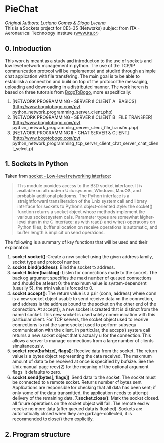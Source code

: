 # PieChat
*Original Authors: Luciano Gomes &  Diogo Lucena*<br/>
This is a Sockets project for CES-35 (Networks) subject from ITA - Aeronautical Technology Institute (www.ita.br)

## 0. Introduction
This work is meant as a study and introduction to the use of sockets and low level network management in python. The use of the TCP/IP communication protocol will be implemented and studied through a simple chat application with file transfering. The main goal is to be able to estabilish a connection and build on top of the protocol the messaging, uploading and downloading in a distributed manner. The work herein is based on three tutorials from [BogoToBogo](http://www.bogotobogo.com/), more especifically:
 1. [NETWORK PROGRAMMING - SERVER & CLIENT A : BASICS](http://www.bogotobogo.com/pyt python_network_programming_server_client.php)
 2. [NETWORK PROGRAMMING - SERVER & CLIENT B : FILE TRANSFER](http://www.bogotobogo.com/pyt python_network_programming_server_client_file_transfer.php)
 3. [NETWORK PROGRAMMING II - CHAT SERVER & CLIENT](http://www.bogotobogo.com/pyt python_network_programming_tcp_server_client_chat_server_chat_client_select.p)


## 1. Sockets in Python
Taken from [socket - Low-level networking interface](https://docs.python.org/3/library/socket.html):
>This module provides access to the BSD socket interface. It is available on all modern Unix systems, Windows, MacOS, and probably additional platforms. The Python interface is a straightforward transliteration of the Unix system call and library interface for sockets to Python’s object-oriented style: the socket() function returns a socket object whose methods implement the various socket system calls. Parameter types are somewhat higher-level than in the C interface: as with read() and write() operations on Python files, buffer allocation on receive operations is automatic, and buffer length is implicit on send operations.

The following is a summary of key functions that will be used and their explanation:
  1. **socket.socket()**: Create a new socket using the given address family, socket type and protocol number.
  2. **socket.bind(address)**: Bind the socket to address.
  3. **socket.listen(backlog)**: Listen for connections made to the socket. The backlog argument specifies the maxi  number of queued connections and should be at least 0; the maximum value is system-dependent (usually 5), the mini  value is forced to 0.
  4. **socket.accept()**: The return value is a pair (conn, address) where conn is a new socket object usable to send   receive data on the connection, and address is the address bound to the socket on the other end of the connection.
  At accept(), a new socket is created that is distinct from the named socket. This new socket is used solely   communication with this particular client.
  For TCP servers, the socket object used to receive connections is not the same socket used to perform subsequ  communication with the client. In particular, the accept() system call returns a new socket object that's actually u  for the connection. This allows a server to manage connections from a large number of clients simultaneously.
  5. **socket.recv(bufsize[, flags])**: Receive data from the socket. The return value is a bytes object representing the data received. The maximum amount of data to be received at once is specified by bufsize. See the Unix manual page recv(2) for the meaning of the optional argument flags; it defaults to zero.
  6. **socket.send(bytes[, flags])**: Send data to the socket. The socket must be connected to a remote socket. Returns   number of bytes sent. Applications are responsible for checking that all data has been sent; if only some of the data   transmitted, the application needs to attempt delivery of the remaining data.
  7.**socket.close()**: Mark the socket closed. all future operations on the socket object will fail. The remote end w  receive no more data (after queued data is flushed). Sockets are automatically closed when they are garbage-collected,   it is recommended to close() them explicitly.

## 2. Program structure
